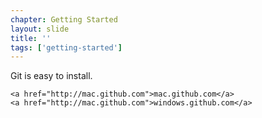 ```yaml
---
chapter: Getting Started
layout: slide
title: ''
tags: ['getting-started']
---
```


<div class="sticky">
	<span><i class="icon-cloud-download"> </i></span>
	Git is easy to install.

	<a href="http://mac.github.com">mac.github.com</a>
	<a href="http://mac.github.com">windows.github.com</a>
</div>